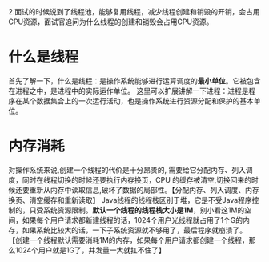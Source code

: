 2.面试的时候说到了线程池，能够复用线程，减少线程创建和销毁的开销，会占用CPU资源，面试官追问为什么线程的创建和销毁会占用CPU资源。
# 什么是线程
首先了解一下，什么是线程：是操作系统能够进行运算调度的**最小单位**。它被包含在进程之中，是进程中的实际运作单位。
这里可以扩展讲解一下进程：进程是程序在某个数据集合上的一次运行活动，也是操作系统进行资源分配和保护的基本单位。
# 内存消耗
对操作系统来说,创建一个线程的代价是十分昂贵的, 需要给它分配内存、列入调度，同时在线程切换的时候还要执行内存换页，CPU 的缓存被清空,切换回来的时候还要重新从内存中读取信息,破坏了数据的局部性。【分配内存、列入调度、内存换页、清空缓存和重新读取】
Java线程的线程栈区别于堆，它是不受Java程序控制的，只受系统资源限制。**默认一个线程的线程栈大小是1M**，别小看这1M的空间，如果每个用户请求都新建线程的话，1024个用户光线程就占用了1个G的内存，如果系统比较大的话，一下子系统资源就不够用了，最后程序就崩溃了。
【创建一个线程默认需要消耗1M的内存，如果每个用户请求都创建一个线程，那么1024个用户就是1G了，并发量一大就扛不住了】
